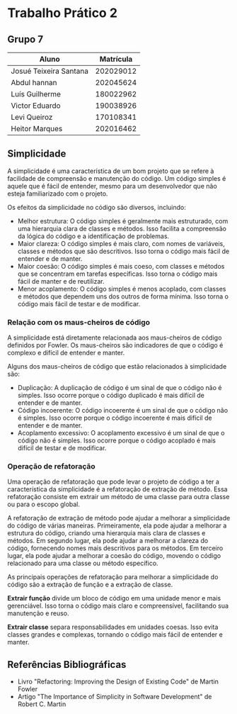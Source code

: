 # Trabalho Prático 2 

## Grupo 7

| Aluno                  | Matrícula |
| ---------------------- | --------- |
| Josué Teixeira Santana | 202029012 |
| Abdul hannan           | 202045624 |
| Luís Guilherme         | 180022962 |
| Victor Eduardo         | 190038926 |
| Levi Queiroz           | 170108341 |
| Heitor Marques         | 202016462 |

## Simplicidade

A simplicidade é uma característica de um bom projeto que se refere à facilidade de compreensão e manutenção do código. Um código simples é aquele que é fácil de entender, mesmo para um desenvolvedor que não esteja familiarizado com o projeto.

Os efeitos da simplicidade no código são diversos, incluindo:

- Melhor estrutura: O código simples é geralmente mais estruturado, com uma hierarquia clara de classes e métodos. Isso facilita a compreensão da lógica do código e a identificação de problemas.
- Maior clareza: O código simples é mais claro, com nomes de variáveis, classes e métodos que são descritivos. Isso torna o código mais fácil de entender e de manter.
- Maior coesão: O código simples é mais coeso, com classes e métodos que se concentram em tarefas específicas. Isso torna o código mais fácil de manter e de reutilizar.
- Menor acoplamento: O código simples é menos acoplado, com classes e métodos que dependem uns dos outros de forma mínima. Isso torna o código mais fácil de testar e de modificar.

### Relação com os maus-cheiros de código

A simplicidade está diretamente relacionada aos maus-cheiros de código definidos por Fowler. Os maus-cheiros são indicadores de que o código é complexo e difícil de entender e manter.

Alguns dos maus-cheiros de código que estão relacionados à simplicidade são:

- Duplicação: A duplicação de código é um sinal de que o código não é simples. Isso ocorre porque o código duplicado é mais difícil de entender e de manter.
- Código incoerente: O código incoerente é um sinal de que o código não é simples. Isso ocorre porque o código incoerente é mais difícil de entender e de manter.
- Acoplamento excessivo: O acoplamento excessivo é um sinal de que o código não é simples. Isso ocorre porque o código acoplado é mais difícil de testar e de modificar.

### Operação de refatoração

Uma operação de refatoração que pode levar o projeto de código a ter a característica da simplicidade é a refatoração de extração de método. Essa refatoração consiste em extrair um método de uma classe para outra classe ou para o escopo global.

A refatoração de extração de método pode ajudar a melhorar a simplicidade do código de várias maneiras. Primeiramente, ela pode ajudar a melhorar a estrutura do código, criando uma hierarquia mais clara de classes e métodos. Em segundo lugar, ela pode ajudar a melhorar a clareza do código, fornecendo nomes mais descritivos para os métodos. Em terceiro lugar, ela pode ajudar a melhorar a coesão do código, movendo o código relacionado para uma classe ou método específico.

As principais operações de refatoração para melhorar a simplicidade do código são a extração de função e a extração de classe. 

**Extrair função** divide um bloco de código em uma unidade menor e mais gerenciável. Isso torna o código mais claro e compreensível, facilitando sua manutenção e reuso. 

**Extrair classe** separa responsabilidades em unidades coesas. Isso evita classes grandes e complexas, tornando o código mais fácil de entender e manter.

## Referências Bibliográficas
- Livro "Refactoring: Improving the Design of Existing Code" de Martin Fowler
- Artigo "The Importance of Simplicity in Software Development" de Robert C. Martin